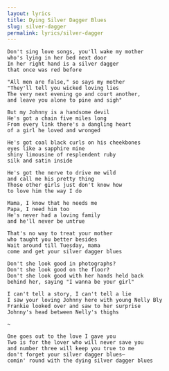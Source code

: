 ```yaml
---
layout: lyrics
title: Dying Silver Dagger Blues
slug: silver-dagger
permalink: lyrics/silver-dagger
---
```


    Don't sing love songs, you'll wake my mother
    who's lying in her bed next door
    In her right hand is a silver dagger
    that once was red before

    "All men are false," so says my mother
    "They'll tell you wicked loving lies
    The very next evening go and court another,
    and leave you alone to pine and sigh"

    But my Johnny is a handsome devil
    He's got a chain five miles long
    From every link there's a dangling heart
    of a girl he loved and wronged

    He's got coal black curls on his cheekbones
    eyes like a sapphire mine
    shiny limousine of resplendent ruby
    silk and satin inside

    He's got the nerve to drive me wild
    and call me his pretty thing
    Those other girls just don't know how
    to love him the way I do

    Mama, I know that he needs me
    Papa, I need him too
    He's never had a loving family
    and he'll never be untrue

    That's no way to treat your mother
    who taught you better besides
    Wait around till Tuesday, mama
    come and get your silver dagger blues

    Don't she look good in photographs?
    Don't she look good on the floor?
    Don't she look good with her hands held back
    behind her, saying "I wanna be your girl"

    I can't tell a story, I can't tell a lie
    I saw your loving Johnny here with young Nelly Bly
    Frankie looked over and saw to her surprise
    Johnny's head between Nelly's thighs

    ~

    One goes out to the love I gave you
    Two is for the lover who will never save you
    and number three will keep you true to me
    don't forget your silver dagger blues—
    comin' round with the dying silver dagger blues

